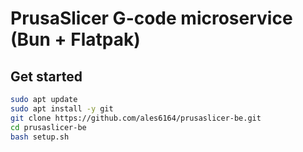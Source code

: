# PrusaSlicer G-code microservice (Bun + Flatpak)

## Get started
```bash
sudo apt update
sudo apt install -y git
git clone https://github.com/ales6164/prusaslicer-be.git
cd prusaslicer-be
bash setup.sh
```
